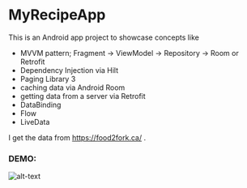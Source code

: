 # MyRecipeApp

This is an Android app project to showcase concepts like
- MVVM pattern; Fragment -> ViewModel -> Repository -> Room or Retrofit
- Dependency Injection via Hilt 
- Paging Library 3 
- caching data via Android Room
- getting data from a server via Retrofit
- DataBinding
- Flow
- LiveData

I get the data from https://food2fork.ca/ . 

### DEMO:
![alt-text](https://github.com/CelikAbdullah/my-recipe-app/blob/main/recipe_app_demo.gif)

